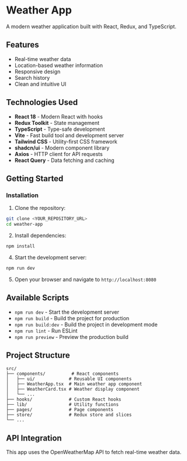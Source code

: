 # Weather App

A modern weather application built with React, Redux, and TypeScript.

## Features

- Real-time weather data
- Location-based weather information
- Responsive design
- Search history
- Clean and intuitive UI

## Technologies Used

- **React 18** - Modern React with hooks
- **Redux Toolkit** - State management
- **TypeScript** - Type-safe development
- **Vite** - Fast build tool and development server
- **Tailwind CSS** - Utility-first CSS framework
- **shadcn/ui** - Modern component library
- **Axios** - HTTP client for API requests
- **React Query** - Data fetching and caching

## Getting Started


### Installation

1. Clone the repository:
```bash
git clone <YOUR_REPOSITORY_URL>
cd weather-app
```

2. Install dependencies:
```bash
npm install
```

4. Start the development server:
```bash
npm run dev
```

5. Open your browser and navigate to `http://localhost:8080`

## Available Scripts

- `npm run dev` - Start the development server
- `npm run build` - Build the project for production
- `npm run build:dev` - Build the project in development mode
- `npm run lint` - Run ESLint
- `npm run preview` - Preview the production build

## Project Structure

```
src/
├── components/          # React components
│   ├── ui/             # Reusable UI components
│   ├── WeatherApp.tsx  # Main weather app component
│   ├── WeatherCard.tsx # Weather display component
│   └── ...
├── hooks/              # Custom React hooks
├── lib/                # Utility functions
├── pages/              # Page components
├── store/              # Redux store and slices
└── ...
```

## API Integration

This app uses the OpenWeatherMap API to fetch real-time weather data. 
